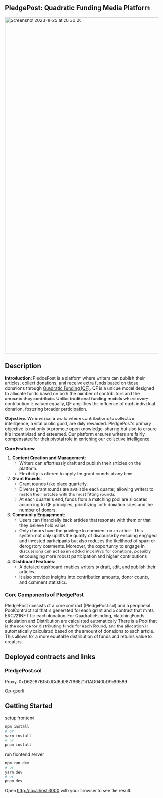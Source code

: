 ## PledgePost: Quadratic Funding Media Platform

<img width="1104" alt="Screenshot 2023-11-25 at 20 30 26" src="https://github.com/PledgePost/interface/assets/67859510/4623c0ae-540e-4a9d-ba95-365e4bad5bc1">

## Description

**Introduction**:
PledgePost is a platform where writers can publish their articles, collect donations, and receive extra funds based on those donations through [Quadratic Funding (QF)](https://www.wtfisqf.com/).
QF is a unique model designed to allocate funds based on both the number of contributors and the amounts they contribute. Unlike traditional funding models where every contribution is valued equally, QF amplifies the influence of each individual donation, fostering broader participation.

**Objective**:
We envision a world where contributions to collective intelligence, a vital public good, are duly rewarded. PledgePost's primary objective is not only to promote open knowledge-sharing but also to ensure it's incentivized and esteemed. Our platform ensures writers are fairly compensated for their pivotal role in enriching our collective intelligence.

**Core Features**:

1. **Content Creation and Management**:
   - Writers can effortlessly draft and publish their articles on the platform.
   - Flexibility is offered to apply for grant rounds at any time.
2. **Grant Rounds**:
   - Grant rounds take place quarterly.
   - Diverse grant rounds are available each quarter, allowing writers to match their articles with the most fitting rounds.
   - At each quarter's end, funds from a matching pool are allocated according to QF principles, prioritizing both donation sizes and the number of donors.
3. **Community Engagement**:
   - Users can financially back articles that resonate with them or that they believe hold value.
   - Only donors have the privilege to comment on an article. This system not only uplifts the quality of discourse by ensuring engaged and invested participants but also reduces the likelihood of spam or derogatory comments. Moreover, the opportunity to engage in discussions can act as an added incentive for donations, possibly encouraging more robust participation and higher contributions.
4. **Dashboard Features**:
   - A detailed dashboard enables writers to draft, edit, and publish their articles.
   - It also provides insights into contribution amounts, donor counts, and comment statistics.

### Core Components of PledgePost

PledgePost consists of a core contract (PledgePost.sol) and a peripheral PoolContract.sol that is generated for each grant and a contract that mints ERC721NFT for each donation.
For QuadraticFunding, MatchingFunds calculation and Distribution are calculated automatically
There is a Pool that is the source for distributing funds for each Round, and the allocation is automatically calculated based on the amount of donations to each article. This allows for a more equitable distribution of funds and returns value to creators.

## Deployed contracts and links

### PledgePost.sol

Proxy: 0xD62087Bf50dCd6dD87f96E21d1AD040bD9c99589

[Op-goerli](https://goerli-optimism.etherscan.io/address/0xD62087Bf50dCd6dD87f96E21d1AD040bD9c99589)

## Getting Started

setup frontend

```bash
npm install
# or
yarn install
# or
pnpm install
```

run frontend server

```bash
npm run dev
# or
yarn dev
# or
pnpm dev
```

Open [http://localhost:3000](http://localhost:3000) with your browser to see the result.
